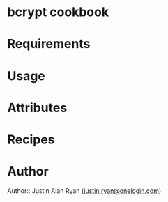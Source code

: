 # bcrypt cookbook

# Requirements

# Usage

# Attributes

# Recipes

# Author

Author:: Justin Alan Ryan (<justin.ryan@onelogin.com>)
